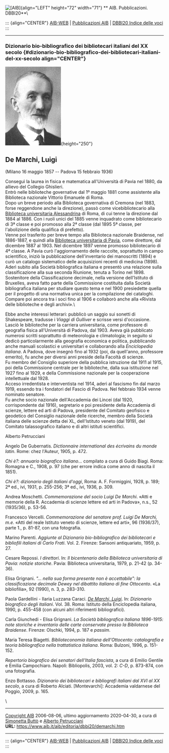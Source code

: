 ![\[AIB\]](/aib/wi/aibv72.gif){align="LEFT" height="72" width="71"}
** AIB. Pubblicazioni. DBBI20**\

::: {align="CENTER"}
[AIB-WEB](/) \| [Pubblicazioni AIB](/pubblicazioni/) \| [DBBI20 Indice
delle voci](dbbi20.htm)
:::

------------------------------------------------------------------------

### Dizionario bio-bibliografico dei bibliotecari italiani del XX secolo {#dizionario-bio-bibliografico-dei-bibliotecari-italiani-del-xx-secolo align="CENTER"}

![\[Ritratto\]](demarchi.gif){height="250"}

## De Marchi, Luigi

(Milano 16 maggio 1857 -- Padova 15 febbraio 1936)

Conseguì la laurea in fisica e matematica all\'Università di Pavia nel
1880, da allievo del Collegio Ghislieri.\
Entrò nelle biblioteche governative dal 1º maggio 1881 come assistente
alla Biblioteca nazionale Vittorio Emanuele di Roma.\
Dopo un breve periodo alla Biblioteca governativa di Cremona (nel 1883,
forse reggendone anche la direzione), passò come vicebibliotecario alla
[Biblioteca universitaria Alessandrina](/aib/stor/teche/rm-uni.htm) di
Roma, di cui tenne la direzione dal 1884 al 1886. Con i ruoli unici del
1885 venne inquadrato come bibliotecario di 3ª classe e poi promosso
alla 2ª classe (dal 1895 5ª classe, per l\'abolizione della qualifica di
prefetto).\
Venne poi trasferito per breve tempo alla Biblioteca nazionale
Braidense, nel 1886-1887, e quindi alla [Biblioteca universitaria di
Pavia](/aib/stor/teche/pv-uni.htm), come direttore, dal dicembre 1887 al
1903. Nel dicembre 1897 venne promosso bibliotecario di 4ª classe. A
Pavia curò l\'aggiornamento delle raccolte, soprattutto in campo
scientifico, iniziò la pubblicazione dell\'inventario dei manoscritti
(1894) e curò un catalogo sistematico delle acquisizioni recenti di
medicina (1898).\
Aderì subito alla Società bibliografica italiana e presentò una
relazione sulla classificazione alla sua seconda Riunione, tenuta a
Torino nel 1898. Sostenitore della Classificazione decimale, nella
versione dell\'Istituto di Bruxelles, aveva fatto parte della
Commissione costituita dalla Società bibliografica italiana per studiare
questo tema e nel 1900 presiedette quella per il progetto di una
normativa unica per la compilazione dei cataloghi. Compare poi ancora
tra i soci fino al 1906 e collaborò anche alla «Rivista delle
biblioteche e degli archivi».\

Ebbe anche interessi letterari: pubblicò un saggio sui sonetti di
Shakespeare, tradusse i *Viaggi di Gulliver* e scrisse versi
d\'occasione.\
Lasciò le biblioteche per la carriera universitaria, come professore di
geografia fisica all\'Università di Padova, dal 1903. Aveva già
pubblicato numerosi scritti soprattutto di meteorologia e climatologia;
in seguito si dedicò particolarmente alla geografia economica e
politica, pubblicando anche manuali scolastici e universitari e
collaborando alla *Enciclopedia italiana*. A Padova, dove insegnò fino
al 1932 (poi, da quell\'anno, professore emerito), fu anche per diversi
anni preside della Facoltà di scienze.\
Fu membro del Consiglio superiore della pubblica istruzione dal 1911 al
1915, poi della Commissione centrale per le biblioteche, dalla sua
istituzione nel 1927 fino al 1929, e della Commissione nazionale per la
cooperazione intellettuale dal 1928.\
Acceso irredentista e interventista nel 1914, aderì al fascismo fin dal
marzo 1919, essendo tra i fondatori del Fascio di Padova. Nel febbraio
1934 venne nominato senatore.\
Fu anche socio nazionale dell\'Accademia dei Lincei (dal 1920,
corrispondente dal 1916), segretario e poi presidente della Accademia di
scienze, lettere ed arti di Padova, presidente del Comitato geofisico e
geodetico del Consiglio nazionale delle ricerche, membro della Società
italiana delle scienze detta dei XL, dell\'Istituto veneto (dal 1919),
del Comitato talassografico italiano e di altri istituti scientifici.

Alberto Petrucciani

Angelo De Gubernatis. *Dictionnaire international des écrivains du monde
latin*. Rome: chez l\'Auteur, 1905, p. 472.

*Chi è?: annuario biografico italiano\...* compilato a cura di Guido
Biagi. Roma: Romagna e C., 1908, p. 97 (che per errore indica come anno
di nascita il 1851).

*Chi è?: dizionario degli italiani d\'oggi*, Roma: A. F. Formiggini,
1928, p. 189; 2ª ed., ivi, 1931, p. 255-256; 3ª ed., ivi, 1936, p. 309.

Andrea Moschetti. *Commemorazione del socio Luigi De Marchi*. «Atti e
memorie della R. Accademia di scienze lettere ed arti in Padova», n.s.,
52 (1935/36), p. 53-56.

Francesco Vercelli. *Commemorazione del senatore prof. Luigi De Marchi,
m.e.* «Atti del reale Istituto veneto di scienze, lettere ed arti», 96
(1936/37), parte 1., p. 81-87, con una fotografia.

Marino Parenti. *Aggiunte al Dizionario bio-bibliografico dei
bibliotecari e bibliofili italiani di Carlo Frati*. Vol. 2. Firenze:
Sansoni antiquariato, 1959, p. 27.

Cesare Repossi. *I direttori*. In: *Il bicentenario della Biblioteca
universitaria di Pavia: notizie storiche*. Pavia: Biblioteca
universitaria, 1979, p. 21-42 (p. 34-36).

Elisa Grignani. *\"\... nella sua forma presente non è accettabile\": la
classificazione decimale Dewey nel dibattito italiano di fine
Ottocento*. «La bibliofilia», 92 (1990), n. 3, p. 283-310.

Paola Gardellini - Ilaria Luzzana Caraci. [*De Marchi,
Luigi*](http://www.treccani.it/enciclopedia/luigi-de-marchi_(Dizionario-Biografico)/).
In: *Dizionario biografico degli italiani*. Vol. 38. Roma: Istituto
della Enciclopedia italiana, 1990, p. 455-458 (con alcuni altri
riferimenti bibliografici).

Carla Giunchedi - Elisa Grignani. *La Società bibliografica italiana
1896-1915: note storiche e inventario delle carte conservate presso la
Biblioteca Braidense*. Firenze: Olschki, 1994, p. 187 e *passim*.

Maria Teresa Biagetti. *Biblioteconomia italiana dell\'Ottocento:
catalografia e teoria bibliografica nella trattatistica italiana*. Roma:
Bulzoni, 1996, p. 151-152.

*Repertorio biografico dei senatori dell\'Italia fascista*, a cura di
Emilio Gentile e Emilia Campochiaro. Napoli: Bibliopolis, 2003, vol. 2:
*C-D*, p. 873-874, con una fotografia.

Enzo Bottasso. *Dizionario dei bibliotecari e bibliografi italiani dal
XVI al XX secolo*, a cura di Roberto Alciati. \[Montevarchi\]: Accademia
valdarnese del Poggio, 2009, p. 165.

\

------------------------------------------------------------------------

[Copyright AIB](/su-questo-sito/dichiarazione-di-copyright-aib-web/)
2006-08-06, ultimo aggiornamento 2020-04-30, a cura di [Simonetta
Buttò](/aib/redazione3.htm) e [Alberto
Petrucciani](/su-questo-sito/redazione-aib-web/)\
**URL:** https://www.aib.it/aib/editoria/dbbi20/demarchi.htm

------------------------------------------------------------------------

::: {align="CENTER"}
[AIB-WEB](/) \| [Pubblicazioni AIB](/pubblicazioni/) \| [DBBI20 Indice
delle voci](dbbi20.htm)
:::
